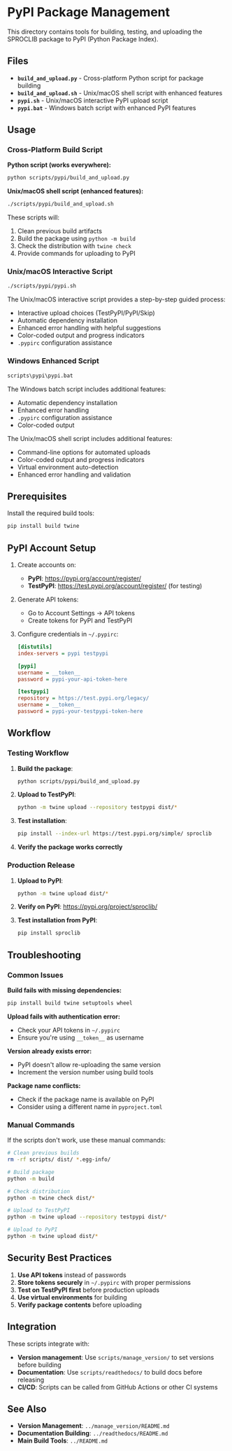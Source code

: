 # PyPI Package Management

This directory contains tools for building, testing, and uploading the SPROCLIB package to PyPI (Python Package Index).

## Files

- **`build_and_upload.py`** - Cross-platform Python script for package building
- **`build_and_upload.sh`** - Unix/macOS shell script with enhanced features  
- **`pypi.sh`** - Unix/macOS interactive PyPI upload script
- **`pypi.bat`** - Windows batch script with enhanced PyPI features

## Usage

### Cross-Platform Build Script

**Python script (works everywhere):**
```bash
python scripts/pypi/build_and_upload.py
```

**Unix/macOS shell script (enhanced features):**
```bash
./scripts/pypi/build_and_upload.sh
```

These scripts will:
1. Clean previous build artifacts
2. Build the package using `python -m build`
3. Check the distribution with `twine check`
4. Provide commands for uploading to PyPI

### Unix/macOS Interactive Script

```bash
./scripts/pypi/pypi.sh
```

The Unix/macOS interactive script provides a step-by-step guided process:
- Interactive upload choices (TestPyPI/PyPI/Skip)
- Automatic dependency installation  
- Enhanced error handling with helpful suggestions
- Color-coded output and progress indicators
- `.pypirc` configuration assistance

### Windows Enhanced Script

```cmd
scripts\pypi\pypi.bat
```

The Windows batch script includes additional features:
- Automatic dependency installation
- Enhanced error handling
- `.pypirc` configuration assistance
- Color-coded output

The Unix/macOS shell script includes additional features:
- Command-line options for automated uploads
- Color-coded output and progress indicators
- Virtual environment auto-detection
- Enhanced error handling and validation

## Prerequisites

Install the required build tools:

```bash
pip install build twine
```

## PyPI Account Setup

1. Create accounts on:
   - **PyPI**: https://pypi.org/account/register/
   - **TestPyPI**: https://test.pypi.org/account/register/ (for testing)

2. Generate API tokens:
   - Go to Account Settings → API tokens
   - Create tokens for PyPI and TestPyPI

3. Configure credentials in `~/.pypirc`:
   ```ini
   [distutils]
   index-servers = pypi testpypi

   [pypi]
   username = __token__
   password = pypi-your-api-token-here

   [testpypi]
   repository = https://test.pypi.org/legacy/
   username = __token__
   password = pypi-your-testpypi-token-here
   ```

## Workflow

### Testing Workflow

1. **Build the package**:
   ```bash
   python scripts/pypi/build_and_upload.py
   ```

2. **Upload to TestPyPI**:
   ```bash
   python -m twine upload --repository testpypi dist/*
   ```

3. **Test installation**:
   ```bash
   pip install --index-url https://test.pypi.org/simple/ sproclib
   ```

4. **Verify the package works correctly**

### Production Release

1. **Upload to PyPI**:
   ```bash
   python -m twine upload dist/*
   ```

2. **Verify on PyPI**: https://pypi.org/project/sproclib/

3. **Test installation from PyPI**:
   ```bash
   pip install sproclib
   ```

## Troubleshooting

### Common Issues

**Build fails with missing dependencies:**
```bash
pip install build twine setuptools wheel
```

**Upload fails with authentication error:**
- Check your API tokens in `~/.pypirc`
- Ensure you're using `__token__` as username

**Version already exists error:**
- PyPI doesn't allow re-uploading the same version
- Increment the version number using build tools

**Package name conflicts:**
- Check if the package name is available on PyPI
- Consider using a different name in `pyproject.toml`

### Manual Commands

If the scripts don't work, use these manual commands:

```bash
# Clean previous builds
rm -rf scripts/ dist/ *.egg-info/

# Build package
python -m build

# Check distribution
python -m twine check dist/*

# Upload to TestPyPI
python -m twine upload --repository testpypi dist/*

# Upload to PyPI
python -m twine upload dist/*
```

## Security Best Practices

1. **Use API tokens** instead of passwords
2. **Store tokens securely** in `~/.pypirc` with proper permissions
3. **Test on TestPyPI first** before production uploads
4. **Use virtual environments** for building
5. **Verify package contents** before uploading

## Integration

These scripts integrate with:
- **Version management**: Use `scripts/manage_version/` to set versions before building
- **Documentation**: Use `scripts/readthedocs/` to build docs before releasing
- **CI/CD**: Scripts can be called from GitHub Actions or other CI systems

## See Also

- **Version Management**: `../manage_version/README.md`
- **Documentation Building**: `../readthedocs/README.md`
- **Main Build Tools**: `../README.md`
